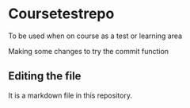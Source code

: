 # Coursetestrepo
To be used when on course as a test or learning area

Making some changes to try the commit function

## Editing the file

It is a markdown file in this repository.
